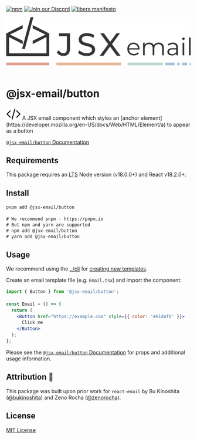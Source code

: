 [npm]: https://img.shields.io/npm/v/@jsx-email/button
[npm-url]: https://www.npmjs.com/package/@jsx-email/button

[![npm][npm]][npm-url]
[![Join our Discord](https://img.shields.io/badge/join_our-Discord-5a64ea)](https://discord.gg/FywZN57mTg)
[![libera manifesto](https://img.shields.io/badge/libera-manifesto-lightgrey.svg)](https://liberamanifesto.com)

<div align="center">
	<img src="https://raw.githubusercontent.com/shellscape/jsx-email/main/assets/npm-header.svg" alt="JSX email"><br/><br/>
</div>

# @jsx-email/button

<div>
  <img src="https://raw.githubusercontent.com/shellscape/jsx-email/main/assets/brackets.svg" alt="JSX email" valign="sub">
  A JSX email component which styles an [anchor element](https://developer.mozilla.org/en-US/docs/Web/HTML/Element/a) to appear as a button
<div>

[`@jsx-email/button` Documentation](https://jsx.email/docs/components/button)

## Requirements

This package requires an [LTS](https://github.com/nodejs/Release) Node version (v18.0.0+) and React v18.2.0+.

## Install

```shell
pnpm add @jsx-email/button

# We recommend pnpm - https://pnpm.io
# But npm and yarn are supported
# npm add @jsx-email/button
# yarn add @jsx-email/button
```

## Usage

We recommend using the [../cli](`@jsx-email/cli`) for [creating new templates](https://jsx.email/docs/quick-start#create-a-template).

Create an email template file (e.g. `Email.tsx`) and import the component:

```jsx
import { Button } from '@jsx-email/button';

const Email = () => {
  return (
    <Button href="https://example.com" style={{ color: '#61dafb' }}>
      Click me
    </Button>
  );
};
```

Please see the [`@jsx-email/button` Documentation](https://jsx.email/docs/components/button) for props and additional usage information.

## Attribution 🧡

This package was built upon prior work for `react-email` by Bu Kinoshita ([@bukinoshita](https://twitter.com/bukinoshita)) and Zeno Rocha ([@zenorocha](https://twitter.com/zenorocha)).

## License

[MIT License](./LICENSE.md)

